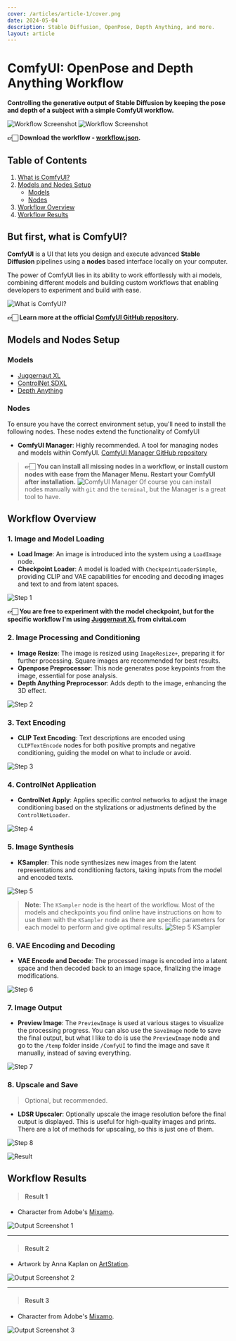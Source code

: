 ```yaml
---
cover: /articles/article-1/cover.png
date: 2024-05-04
description: Stable Diffusion, OpenPose, Depth Anything, and more.
layout: article
---
```

# ComfyUI: OpenPose and Depth Anything Workflow

**Controlling the generative output of Stable Diffusion by keeping the pose and depth of a subject with a simple ComfyUI workflow.**

![Workflow Screenshot](/articles/article-1/cover.png)
![Workflow Screenshot](/articles/article-1/comfyui-openpose.png)

**👉🏻 Download the workflow - [workflow.json](https://github.com/martintmv-git/comfyui-experiments/blob/main/OpenPose%20DepthAnything/workflow.json).**

## Table of Contents
1. [What is ComfyUI?](#but-first-what-is-comfyui)
2. [Models and Nodes Setup](#models-and-nodes-setup)
   - [Models](#models)
   - [Nodes](#nodes)
3. [Workflow Overview](#workflow-overview)
4. [Workflow Results](#workflow-results)


## But first, what is ComfyUI?

**ComfyUI** is a UI that lets you design and execute advanced **Stable Diffusion** pipelines using a **nodes** based interface locally on your computer.

The power of ComfyUI lies in its ability to work effortlessly with ai models, combining different models and building custom workflows that enabling developers to experiment and build with ease.

![What is ComfyUI?](/articles/article-1/comfyui_screenshot.png)

**👉🏻 Learn more at the official [ComfyUI GitHub repository](https://github.com/comfyanonymous/ComfyUI).**

## Models and Nodes Setup

### Models

- [Juggernaut XL](https://civitai.com/models/133005/juggernaut-xl)
- [ControlNet SDXL](https://huggingface.co/lllyasviel/sd_control_collection/tree/main)
- [Depth Anything](https://huggingface.co/LiheYoung/depth_anything_vitl14)


### Nodes

To ensure you have the correct environment setup, you'll need to install the following nodes. These nodes extend the functionality of ComfyUI

- **ComfyUI Manager**: Highly recommended. A tool for managing nodes and models within ComfyUI. [ComfyUI Manager GitHub repository](https://github.com/ltdrdata/ComfyUI-Manager)

> **👉🏻 You can install all missing nodes in a workflow, or install custom nodes with ease from the Manager Menu. Restart your ComfyUI after installation.**
![ComfyUI Manager](/articles/article-1/comfyui-manager.png)
Of course you can install nodes manually with `git` and the `terminal`, but the Manager is a great tool to have.

## Workflow Overview

### 1. Image and Model Loading
- **Load Image**: An image is introduced into the system using a `LoadImage` node.
- **Checkpoint Loader**: A model is loaded with `CheckpointLoaderSimple`, providing CLIP and VAE capabilities for encoding and decoding images and text to and from latent spaces.

![Step 1](/articles/article-1/step1.png)

**👉🏻 You are free to experiment with the model checkpoint, but for the specific workflow I'm using [Juggernaut XL](https://civitai.com/models/133005/juggernaut-xl) from civitai.com**

### 2. Image Processing and Conditioning
- **Image Resize**: The image is resized using `ImageResize+`, preparing it for further processing. Square images are recommended for best results.
- **Openpose Preprocessor**: This node generates pose keypoints from the image, essential for pose analysis.
- **Depth Anything Preprocessor**: Adds depth to the image, enhancing the 3D effect.

![Step 2](/articles/article-1/step2.png)

### 3. Text Encoding
- **CLIP Text Encoding**: Text descriptions are encoded using `CLIPTextEncode` nodes for both positive prompts and negative conditioning, guiding the model on what to include or avoid.

![Step 3](/articles/article-1/step3.png)

### 4. ControlNet Application
- **ControlNet Apply**: Applies specific control networks to adjust the image conditioning based on the stylizations or adjustments defined by the `ControlNetLoader`.

![Step 4](/articles/article-1/step4.png)

### 5. Image Synthesis
- **KSampler**: This node synthesizes new images from the latent representations and conditioning factors, taking inputs from the model and encoded texts.

![Step 5](/articles/article-1/step5.png)

> **Note**: The `KSampler` node is the heart of the workflow. Most of the models and checkpoints you find online have instructions on how to use them with the `KSampler` node as there are specific parameters for each model to perform and give optimal results. 
![Step 5 KSampler](/articles/article-1/step5-ksampler.png)

### 6. VAE Encoding and Decoding
- **VAE Encode and Decode**: The processed image is encoded into a latent space and then decoded back to an image space, finalizing the image modifications.

![Step 6](/articles/article-1/step6.png)

### 7. Image Output
- **Preview Image**: The `PreviewImage` is used at various stages to visualize the processing progress. You can also use the `SaveImage` node to save the final output, but what I like to do is use the `PreviewImage` node and go to the `/temp` folder inside `/ComfyUI` to find the image and save it manually, instead of saving everything.

![Step 7](/articles/article-1/step7.png)

### 8. Upscale and Save
> Optional, but recommended.
- **LDSR Upscaler**: Optionally upscale the image resolution before the final output is displayed. This is useful for high-quality images and prints. There are a lot of methods for upscaling, so this is just one of them.

![Step 8](/articles/article-1/step8.png)

![Result](/articles/article-1/result.png)

## Workflow Results

> #### Result 1

- Character from Adobe's [Mixamo](https://www.mixamo.com/).

![Output Screenshot 1](/articles/article-1/output1.png)

---

> #### Result 2

- Artwork by Anna Kaplan on [ArtStation](https://annetrukhina.artstation.com/).

![Output Screenshot 2](/articles/article-1/output2.png)

---

> #### Result 3

- Character from Adobe's [Mixamo](https://www.mixamo.com/).

![Output Screenshot 3](/articles/article-1/output3.png)
